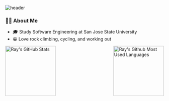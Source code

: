 <!--
**moonnada/moonnada** is a ✨ _special_ ✨ repository because its `README.md` (this file) appears on your GitHub profile.

Here are some ideas to get you started:

- 🔭 I’m currently working on ...
- 🌱 I’m currently learning ...
- 👯 I’m looking to collaborate on ...
- 🤔 I’m looking for help with ...
- 💬 Ask me about ...
- 📫 How to reach me: ...
- 😄 Pronouns: ...
- ⚡ Fun fact: ...
-->


![header](https://capsule-render.vercel.app/api?type=waving&color=auto&height=200&section=header&text=moonnada🌙&fontSize=60)



### 👨‍💻 About Me
  * 🎓 Study Software Engineering at San Jose State University
  * 😀  Love rock climbing, cycling, and working out
 
 


<a href="https://github.com/moonnada">
<img height=160 align="left" src="https://github-readme-streak-stats.herokuapp.com/?user=moonnada" alt="Ray's GitHub Stats" title="GitHub Streak" />
<img height=160 align="right" src="https://github-readme-stats.vercel.app/api/top-langs/?username=moonnada&layout=compact" alt="Ray's Github Most Used Languages">
</a>
 <br>
 <br />
